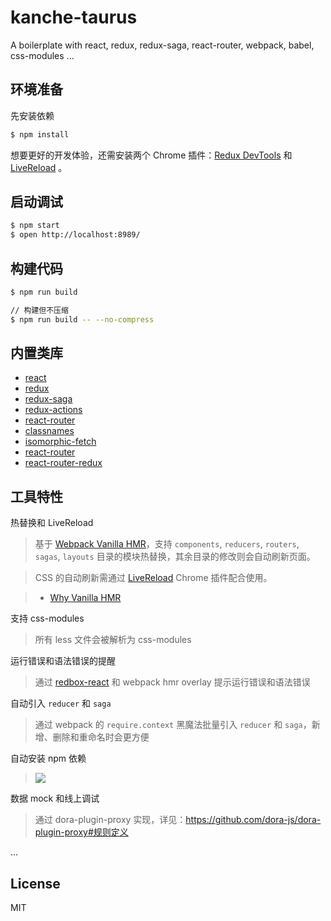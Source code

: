 # kanche-taurus

A boilerplate with react, redux, redux-saga, react-router, webpack, babel, css-modules ...

## 环境准备

先安装依赖

```bash
$ npm install
```

想要更好的开发体验，还需安装两个 Chrome 插件：[Redux DevTools](https://chrome.google.com/webstore/detail/lmhkpmbekcpmknklioeibfkpmmfibljd) 和 [LiveReload](https://chrome.google.com/webstore/detail/livereload/jnihajbhpnppcggbcgedagnkighmdlei) 。

## 启动调试

```bash
$ npm start
$ open http://localhost:8989/
```

## 构建代码

```bash
$ npm run build

// 构建但不压缩
$ npm run build -- --no-compress
```

## 内置类库

- [react](https://github.com/facebook/react)
- [redux](https://github.com/reactjs/redux)
- [redux-saga](https://github.com/yelouafi/redux-saga)
- [redux-actions](https://github.com/acdlite/redux-actions)
- [react-router](https://github.com/reactjs/react-router)
- [classnames](https://github.com/JedWatson/classnames)
- [isomorphic-fetch](https://github.com/matthew-andrews/isomorphic-fetch)
- [react-router](https://github.com/reactjs/react-router)
- [react-router-redux](https://github.com/reactjs/react-router-redux)

## 工具特性

热替换和 LiveReload

> 基于 [Webpack Vanilla HMR](https://webpack.github.io/docs/hot-module-replacement-with-webpack.html)，支持 `components`, `reducers`, `routers`, `sagas`, `layouts` 目录的模块热替换，其余目录的修改则会自动刷新页面。

> CSS 的自动刷新需通过 [LiveReload](https://chrome.google.com/webstore/detail/livereload/jnihajbhpnppcggbcgedagnkighmdlei) Chrome 插件配合使用。

> - [Why Vanilla HMR](https://github.com/reactjs/redux/pull/1455)

支持 css-modules

> 所有 less 文件会被解析为 css-modules

运行错误和语法错误的提醒

> 通过 [redbox-react](https://github.com/KeywordBrain/redbox-react) 和 webpack hmr overlay 提示运行错误和语法错误

自动引入 `reducer` 和 `saga`

> 通过 webpack 的 `require.context` 黑魔法批量引入 `reducer` 和 `saga`，新增、删除和重命名时会更方便

自动安装 npm 依赖

> ![](https://camo.githubusercontent.com/898e02d6539900efe65fadbfd15e2a1d7ce4dccf/68747470733a2f2f6f732e616c697061796f626a656374732e636f6d2f726d73706f7274616c2f4b6541474f776a70746a6152684d6d2e676966)

数据 mock 和线上调试

> 通过 dora-plugin-proxy 实现，详见：https://github.com/dora-js/dora-plugin-proxy#规则定义

...

## License

MIT


